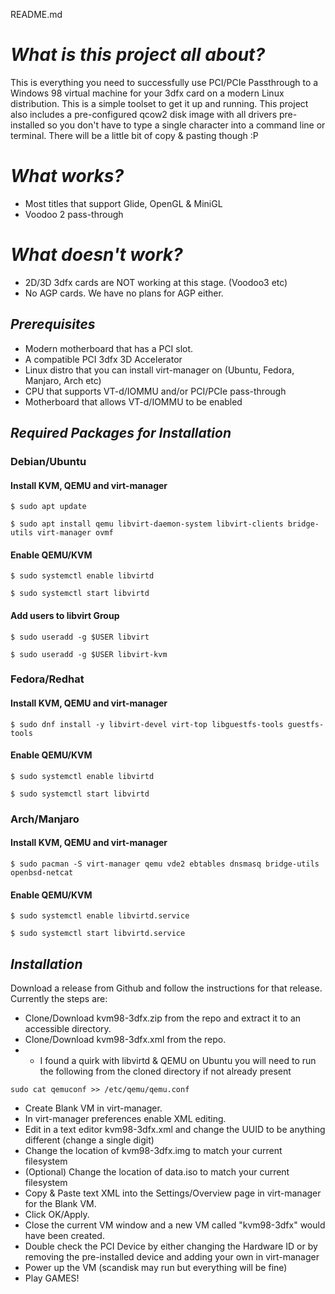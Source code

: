 README.md

# _What is this project all about?_
This is everything you need to successfully use PCI/PCIe Passthrough to a Windows 98 virtual machine for your 3dfx card on a modern Linux distribution. This is a simple toolset to get it up and running. This project also includes a pre-configured qcow2 disk image with all drivers pre-installed so you don't have to type a single character into a command line or terminal. There will be a little bit of copy & pasting though :P

# _What works?_
* Most titles that support Glide, OpenGL & MiniGL
* Voodoo 2 pass-through

# _What doesn't work?_
* 2D/3D 3dfx cards are NOT working at this stage. (Voodoo3 etc)
* No AGP cards. We have no plans for AGP either.

## _Prerequisites_

* Modern motherboard that has a PCI slot.
* A compatible PCI 3dfx 3D Accelerator
* Linux distro that you can install virt-manager on (Ubuntu, Fedora, Manjaro, Arch etc)
* CPU that supports VT-d/IOMMU and/or PCI/PCIe pass-through
* Motherboard that allows VT-d/IOMMU to be enabled

## _Required Packages for Installation_
### Debian/Ubuntu

#### Install KVM, QEMU and virt-manager
``$ sudo apt update``

``$ sudo apt install qemu libvirt-daemon-system libvirt-clients bridge-utils virt-manager ovmf``

#### Enable QEMU/KVM
``$ sudo systemctl enable libvirtd``

``$ sudo systemctl start libvirtd``

#### Add users to libvirt Group
``$ sudo useradd -g $USER libvirt``

``$ sudo useradd -g $USER libvirt-kvm``

### Fedora/Redhat
#### Install KVM, QEMU and virt-manager
``$ sudo dnf install -y libvirt-devel virt-top libguestfs-tools guestfs-tools``

#### Enable QEMU/KVM
``$ sudo systemctl enable libvirtd``

``$ sudo systemctl start libvirtd``

### Arch/Manjaro

#### Install KVM, QEMU and virt-manager
``$ sudo pacman -S virt-manager qemu vde2 ebtables dnsmasq bridge-utils openbsd-netcat``

#### Enable QEMU/KVM
``$ sudo systemctl enable libvirtd.service``

``$ sudo systemctl start libvirtd.service``

## _Installation_

Download a release from Github and follow the instructions for that release. Currently the steps are:

* Clone/Download kvm98-3dfx.zip from the repo and extract it to an accessible directory.
* Clone/Download kvm98-3dfx.xml from the repo.
* * I found a quirk with libvirtd & QEMU on Ubuntu you will need to run the following from the cloned directory if not already present

`sudo cat qemuconf >> /etc/qemu/qemu.conf`
* Create Blank VM in virt-manager.
* In virt-manager preferences enable XML editing.
* Edit in a text editor kvm98-3dfx.xml and change the UUID to be anything different (change a single digit)
* Change the location of kvm98-3dfx.img to match your current filesystem
* (Optional) Change the location of data.iso to match your current filesystem
* Copy & Paste text XML into the Settings/Overview page in virt-manager for the Blank VM.
* Click OK/Apply.
* Close the current VM window and a new VM called "kvm98-3dfx" would have been created.
* Double check the PCI Device by either changing the Hardware ID or by removing the pre-installed device and adding your own in virt-manager
* Power up the VM (scandisk may run but everything will be fine)
* Play GAMES!
